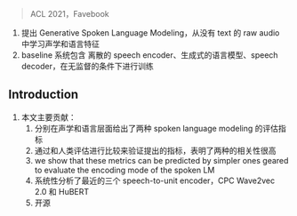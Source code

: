 > ACL 2021，Favebook

1. 提出 Generative Spoken Language Modeling，从没有 text 的 raw audio 中学习声学和语言特征
2. baseline 系统包含 离散的 speech encoder、生成式的语言模型、speech decoder，在无监督的条件下进行训练

## Introduction

1. 本文主要贡献：
	1. 分别在声学和语言层面给出了两种 spoken language modeling 的评估指标
	2. 通过和人类评估进行比较来验证提出的指标，表明了两种的相关性很高
	3.  we show that these metrics can be predicted by simpler ones geared to evaluate the encoding mode of the spoken LM
	4. 系统性分析了最近的三个 speech-to-unit encoder，CPC Wave2vec 2.0 和 HuBERT
	5. 开源

## 